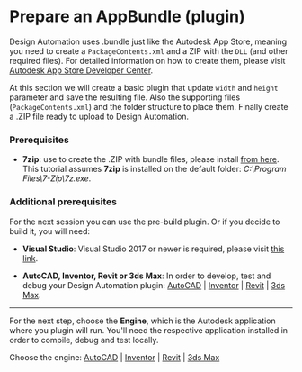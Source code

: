 # Prepare an AppBundle (plugin)

Design Automation uses .bundle just like the Autodesk App Store, meaning you need to create a `PackageContents.xml` and a ZIP with the `DLL` (and other required files). For detailed information on how to create them, please visit [Autodesk App Store Developer Center](https://www.autodesk.com/developer-network/app-store).

At this section we will create a basic plugin that update `width` and `height` parameter and save the resulting file. Also the supporting files (`PackageContents.xml`) and the folder structure to place them. Finally create a .ZIP file ready to upload to Design Automation.

### Prerequisites

- **7zip**: use to create the .ZIP with bundle files, please install [from here](https://www.7-zip.org/). This tutorial assumes **7zip** is installed on the default folder: _C:\Program Files\7-Zip\7z.exe_.

### Additional prerequisites 

For the next session you can use the pre-build plugin. Or if you decide to build it, you will need:

- **Visual Studio**: Visual Studio 2017 or newer is required, please visit [this link](https://visualstudio.microsoft.com/vs/).

- **AutoCAD, Inventor, Revit or 3ds Max**: In order to develop, test and debug your Design Automation plugin: [AutoCAD](https://www.autodesk.com/products/autocad/overview) | [Inventor](https://www.autodesk.com/products/inventor/overview) | [Revit](https://www.autodesk.com/products/revit/overview) | [3ds Max](https://www.autodesk.com/products/3ds-max/overview).

***

For the next step, choose the **Engine**, which is the Autodesk application where you plugin will run. You'll need the respective application installed in order to compile, debug and test locally.

Choose the engine: [AutoCAD](/designautomation/appbundle/engines/autocad) | [Inventor](/designautomation/appbundle/engines/inventor) | [Revit](/designautomation/appbundle/engines/revit) | [3ds Max](/designautomation/appbundle/engines/max)